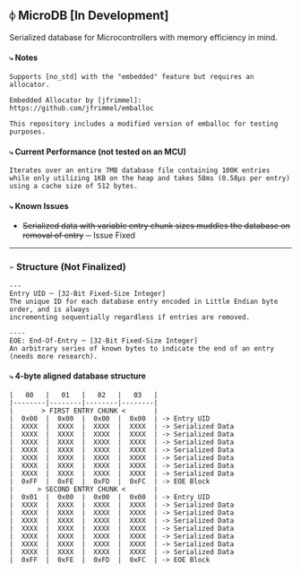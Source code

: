 ## `⌽` MicroDB [In Development]
Serialized database for Microcontrollers with memory efficiency in mind.


#### `⤷` Notes
```
Supports [no_std] with the "embedded" feature but requires an allocator.

Embedded Allocator by [jfrimmel]:
https://github.com/jfrimmel/emballoc

This repository includes a modified version of emballoc for testing purposes.
```


#### `⤷` Current Performance (not tested on an MCU)
```
Iterates over an entire 7MB database file containing 100K entries
while only utilizing 1KB on the heap and takes 58ms (0.58μs per entry)
using a cache size of 512 bytes.
```


#### `⤷` Known Issues

- ~~Serialized data with variable entry chunk sizes muddles the database on removal of entry~~ ─ Issue Fixed


___
### `➢` Structure (Not Finalized)
```
---
Entry UID ─ [32-Bit Fixed-Size Integer]
The unique ID for each database entry encoded in Little Endian byte order, and is always
incrementing sequentially regardless if entries are removed.

----
EOE: End-Of-Entry ─ [32-Bit Fixed-Size Integer]
An arbitrary series of known bytes to indicate the end of an entry (needs more research).
```


#### `⤷` 4-byte aligned database structure
```
|   00   |   01   |   02   |   03   |
|--------|--------|--------|--------|
|       > FIRST ENTRY CHUNK <       |
|  0x00  |  0x00  |  0x00  |  0x00  | -> Entry UID
|  XXXX  |  XXXX  |  XXXX  |  XXXX  | -> Serialized Data
|  XXXX  |  XXXX  |  XXXX  |  XXXX  | -> Serialized Data
|  XXXX  |  XXXX  |  XXXX  |  XXXX  | -> Serialized Data
|  XXXX  |  XXXX  |  XXXX  |  XXXX  | -> Serialized Data
|  XXXX  |  XXXX  |  XXXX  |  XXXX  | -> Serialized Data
|  XXXX  |  XXXX  |  XXXX  |  XXXX  | -> Serialized Data
|  XXXX  |  XXXX  |  XXXX  |  XXXX  | -> Serialized Data
|  0xFF  |  0xFE  |  0xFD  |  0xFC  | -> EOE Block
|      > SECOND ENTRY CHUNK <       |
|  0x01  |  0x00  |  0x00  |  0x00  | -> Entry UID
|  XXXX  |  XXXX  |  XXXX  |  XXXX  | -> Serialized Data
|  XXXX  |  XXXX  |  XXXX  |  XXXX  | -> Serialized Data
|  XXXX  |  XXXX  |  XXXX  |  XXXX  | -> Serialized Data
|  XXXX  |  XXXX  |  XXXX  |  XXXX  | -> Serialized Data
|  XXXX  |  XXXX  |  XXXX  |  XXXX  | -> Serialized Data
|  XXXX  |  XXXX  |  XXXX  |  XXXX  | -> Serialized Data
|  XXXX  |  XXXX  |  XXXX  |  XXXX  | -> Serialized Data
|  0xFF  |  0xFE  |  0xFD  |  0xFC  | -> EOE Block
```
